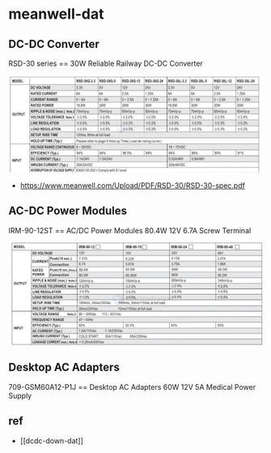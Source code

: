
# meanwell-dat


## DC-DC Converter

RSD-30 series == 30W Reliable Railway DC-DC Converter

![](2025-09-18-12-55-56.png)

- https://www.meanwell.com/Upload/PDF/RSD-30/RSD-30-spec.pdf

## AC-DC Power Modules

IRM-90-12ST == AC/DC Power Modules 80.4W 12V 6.7A Screw Terminal

![](2025-09-18-12-57-32.png)


## Desktop AC Adapters

709-GSM60A12-P1J == Desktop AC Adapters 60W 12V 5A Medical Power Supply

## ref 

- [[dcdc-down-dat]]